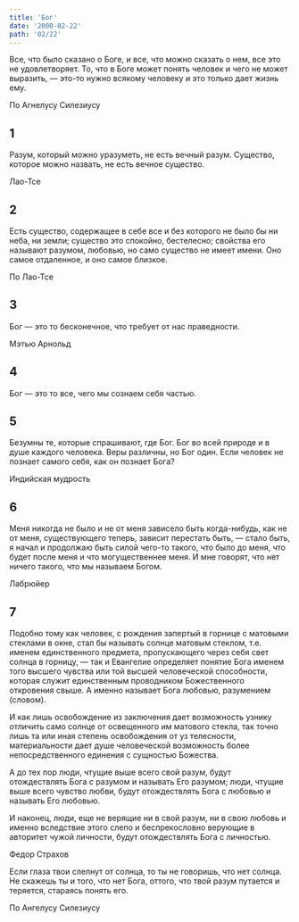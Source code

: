 ```yaml
---
title: 'Бог'
date: '2000-02-22'
path: '02/22'
---
```


Все, что было сказано о Боге, и все, что можно сказать о нем, все это не удовлетворяет. То, что в Боге может понять человек и чего не может выразить, — это-то нужно всякому человеку и это только дает жизнь ему.
<!-- {.intro} -->

По Агнелусу Силезиусу
<!-- {.intro} -->

## 1

Разум, который можно уразуметь, не есть вечный разум. Существо, которое можно назвать, не есть вечное существо.

Лао-Тсе
<!-- {.source} -->

## 2

Есть существо, содержащее в себе все и без которого не было бы ни неба, ни земли; существо это спокойно, бестелесно; свойства его называют разумом, любовью, но само существо не имеет имени. Оно самое отдаленное, и оно самое близкое.

По Лао-Тсе
<!-- {.source} -->

## 3

Бог — это то бесконечное, что требует от нас праведности.

Мэтью Арнольд
<!-- {.source} -->

## 4

Бог — это то все, чего мы сознаем себя частью.

## 5

Безумны те, которые спрашивают, где Бог. Бог во всей природе и в душе каждого человека. Веры различны, но Бог один. Если человек не познает самого себя, как он познает Бога?

Индийская мудрость
<!-- {.source} -->

## 6

Меня никогда не было и не от меня зависело быть когда-нибудь, как не от меня, существующего теперь, зависит перестать быть, — стало быть, я начал и продолжаю быть силой чего-то такого, что было до меня, что будет после меня и что могущественнее меня. И мне говорят, что нет ничего такого, что мы называем Богом.

Лабрюйер
<!-- {.source} -->

## 7

Подобно тому как человек, с рождения запертый в горнице с матовыми стеклами в окне, стал бы называть солнце матовым стеклом, т.е. именем единственного предмета, пропускающего через себя свет солнца в горницу, — так и Евангелие определяет понятие Бога именем того высшего чувства или той высшей человеческой способности, которая служит единственным проводником Божественного откровения свыше. А именно называет Бога любовью, разумением (словом).

И как лишь освобождение из заключения дает возможность узнику отличить само солнце от освещенного им матового стекла, так точно лишь та или иная степень освобождения от уз телесности, материальности дает душе человеческой возможность более непосредственного единения с сущностью Божества.

А до тех пор люди, чтущие выше всего свой разум, будут отождествлять Бога с разумом и называть Его разумом; люди, чтущие выше всего чувство любви, будут отождествлять Бога с любовью и называть Его любовью.

И наконец, люди, еще не верящие ни в свой разум, ни в свою любовь и именно вследствие этого слепо и беспрекословно верующие в авторитет чужой личности, будут отождествлять Бога с личностью.

Федор Страхов
<!-- {.source} -->

Если глаза твои слепнут от солнца, то ты не говоришь, что нет солнца. Не скажешь ты и того, что нет Бога, оттого, что твой разум путается и теряется, стараясь понять его.
<!-- {.conclusion} -->

По Ангелусу Силезиусу
<!-- {.source} -->
